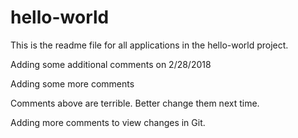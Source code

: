 # hello-world
This is the readme file for all applications in the hello-world project.

Adding some additional comments on 2/28/2018

Adding some more comments

Comments above are terrible. Better change them next time.

Adding more comments to view changes in Git.